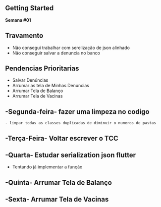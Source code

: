 ## Getting Started


**Semana #01**
 
## Travamento 
- Não consegui trabalhar com serelização de json alinhado
- Não conseguir salvar a denuncia no banco 

 ## Pendencias Prioritarias 
 - Salvar Denúncias
 - Arrumar as tela de Minhas Denuncias 
 - Arrumar Tela de Balanço 
 - Arrumar Tela de Vacinas 
 
 ## -Segunda-feira- fazer uma limpeza no codigo
    - limpar todas as classes duplicadas de diminuir o numeros de pastas 
 ## -Terça-Feira- Voltar escrever o TCC

## -Quarta- Estudar serialization json flutter
- Tentando já implementar a função 

## -Quinta-  Arrumar Tela de Balanço

## -Sexta- Arrumar Tela de Vacinas 

 
